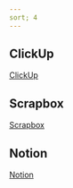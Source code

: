 ```yaml
---
sort; 4
---
```

## ClickUp
[ClickUp](https://clickup.com/)

## Scrapbox
[Scrapbox](https://scrapbox.io/?lang=ja)

## Notion
[Notion](https://www.notion.so/)
